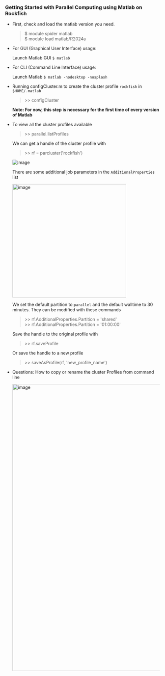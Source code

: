 
### Getting Started with Parallel Computing using Matlab on Rockfish    

- First, check and load the matlab version you need. 

  > $ module spider matlab   
  > $ module load matlab/R2024a   

- For GUI (Graphical User Interface) usage:

  Launch Matlab GUI `$ matlab`    
  
- For CLI (Command Line Interface) usage: 

  Launch Matlab `$ matlab -nodesktop -nosplash`   

- Running configCluster.m to create the cluster profile `rockfish` in `$HOME/.matlab`   
  > \>\> configCluster   

  **Note: For now, this step is necessary for the first time of every version of Matlab**  

- To view all the cluster profiles available  
  > \>\> parallel.listProfiles        

  We can get a handle of the cluster profile with  
  > \>\> rf = parcluster('rockfish')   

  ![image](https://github.com/tsaiweiwu/arch/assets/10214345/56e89476-b960-43f1-b6ca-00c0a825c407)

  There are some additional job parameters in the `AdditionalProperties` list
  
  <img width="370" alt="image" src="https://github.com/tsaiweiwu/arch/assets/10214345/d27bd77a-7920-4b10-9786-1aaa64f78f03">

  We set the default partition to `parallel` and the default walltime to 30 minutes. They can be modified with these commands  

  > \>\> rf.AdditionalProperties.Partition = 'shared'  
  > \>\> rf.AdditionalProperties.Partition = '01:00:00'

  Save the handle to the original profile with   
  > \>\> rf.saveProfile

  Or save the handle to a new profile
  > \>\> saveAsProfile(rf, 'new_profile_name')  

- Questions:
  How to copy or rename the cluster Profiles from command line    

  <img width="935" alt="image" src="https://github.com/tsaiweiwu/arch/assets/10214345/12afff58-01a0-4142-9c4d-f06007570494">

  

